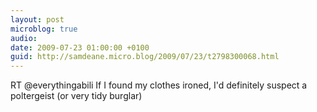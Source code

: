 ```yaml
---
layout: post
microblog: true
audio: 
date: 2009-07-23 01:00:00 +0100
guid: http://samdeane.micro.blog/2009/07/23/t2798300068.html
---
```

RT @everythingabili If I found my clothes ironed, I'd definitely suspect a poltergeist (or very tidy burglar)

